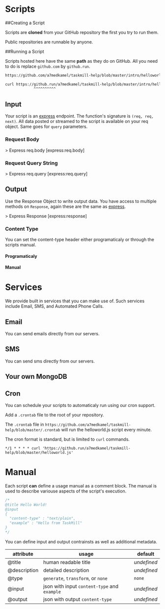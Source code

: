 Scripts
=======

##Creating a Script

Scripts are **cloned** from your GitHub repository the first you try to run them.

Public repositories are runnable by anyone.

<div class='tm-embed' src='/a7medkamel/taskmill-help/blob/master/intro/helloworld.js' />

##Running a Script

Scripts hosted here have the same **path** as they do on GitHub. All you need to do is replace `github.com` by `github.run`.

```bash
https://github.com/a7medkamel/taskmill-help/blob/master/intro/helloworld.js
```

```bash
curl https://github.run/a7medkamel/taskmill-help/blob/master/intro/helloworld.js
             ^^^^^^^^^^
```

## Input

Your script is an [express] endpoint. The function's signature is `(req, req, next)`. All data posted or streamed to the script is available on your req object. Same goes for `query` parameters.

### Request Body
<div class='tm-embed' src='/a7medkamel/taskmill-help/blob/master/intro/req-body.js' />
> Express req.body [express:req.body]

### Request Query String
<div class='tm-embed' src='/a7medkamel/taskmill-help/blob/master/intro/req-query.js' />
> Express req.query [express:req.query]

[express]: http://expressjs.com/
[express:req.body]: http://expressjs.com/4x/api.html#req.body
[express:req.query]: http://expressjs.com/4x/api.html#req.query

## Output

Use the Response Object to write output data. You have access to multiple methods on `Response`, again these are the same as [express].

<div class='tm-embed' src='/a7medkamel/taskmill-help/blob/master/intro/helloworld.js' />
> Express Response [express:response]

[express:response]: http://expressjs.com/4x/api.html#response

### Content Type

You can set the content-type header either programaticaly or through the scripts manual.

#### Programaticaly

<div class='tm-embed' src='/a7medkamel/taskmill-help/blob/master/intro/content-type.js' />

#### Manual
<div class='tm-embed' src='/a7medkamel/taskmill-help/blob/master/manual/output.js' />


# Services

We provide built in services that you can make use of. Such services include Email, SMS, and Automated Phone Calls.

## Email

You can send emails directly from our servers.

<div class='tm-embed' src='/a7medkamel/taskmill-help/blob/master/services/email.js' />

## SMS

You can send sms directly from our servers.


<div class='tm-embed' src='/a7medkamel/taskmill-help/blob/master/services/sms.js' />


## Your own MongoDB

<div class='tm-embed' src='/a7medkamel/taskmill-help/blob/master/services/mongodb.js' />

## Cron

You can schedule your scripts to automaticaly run using our cron support.

Add a `.crontab` file to the root of your repository.

The `.crontab` file in `https://github.com/a7medkamel/taskmill-help/blob/master/.crontab` will run the helloworld.js script every minute.

The cron format is standard, but is limited to `curl` commands.

```
*/1 * * * * curl 'https://github.run/a7medkamel/taskmill-help/blob/master/helloworld.js'
```

# Manual
Each script **can** define a usage manual as a comment block. The manual is used to describe variouse aspects of the script's execution.

```javascript
/*
@title Hello World!
@input
{
  "content-type" : "text/plain",
  "example" : "Hello from TaskMill"
}
*/
```

You can define input and output contrainsts as well as additional metadata.

| attribute      | usage                                        | default     |
|----------------|----------------------------------------------|-------------|
| @title         | human readable title                         | *undefined* |
| @description   | detailed description                         | *undefined* |
| @type          | `generate`, `transform`, or `none`           | `none`      |
| @input         | json with input `content-type` and `example` | *undefined* |
| @output        | json with output `content-type`              | *undefined* |


<!-- # Local Setup

```bash
git clone https://github.com/a7medkamel/taskmill-onebox.git taskmill-onebox
cd taskmill-onebox
npm install
node index.js
```

The service will boot up and listen to port 1337.

The root page at http://localhost:1337/ will detail all the available routes.

# Run Your Own Agent

If you want to run your scripts on your own agent / cloud but still through Breadboard.io; you can boot up your own agent.

```bash
git clone https://github.com/a7medkamel/taskmill-core-agent.git taskmill-core-agent
cd taskmill-core-agent
npm install
node index.js
```

In config/default.json set the 'agent.group-id' to a unique secret id; idealy chose a long random key.

All requests that have the `run-on` header set to this unique id will be routed to your agent for execution. -->